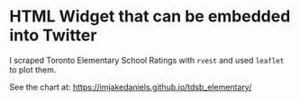 # HTML Widget that can be embedded into Twitter 

I scraped Toronto Elementary School Ratings with `rvest` and used `leaflet` to plot them.

See the chart at: https://imjakedaniels.github.io/tdsb_elementary/
